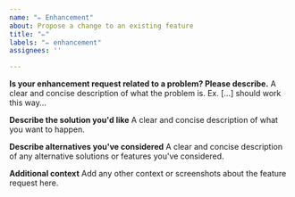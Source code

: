 ```yaml
---
name: "✏️ Enhancement"
about: Propose a change to an existing feature
title: "✏️"
labels: "✏️ enhancement"
assignees: ''

---
```


**Is your enhancement request related to a problem? Please describe.**
A clear and concise description of what the problem is. Ex. [...] should work this way...

**Describe the solution you'd like**
A clear and concise description of what you want to happen.

**Describe alternatives you've considered**
A clear and concise description of any alternative solutions or features you've considered.

**Additional context**
Add any other context or screenshots about the feature request here.
